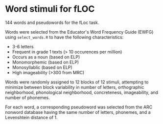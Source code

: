 # Word stimuli for fLOC

144 words and pseudowords for the fLoc task.

Words were selected from the Educator's Word Frequency Guide (EWFG) using  `select_words.R` to have the following characteristics:

- 3-6 letters
- Frequent in grade 1 texts (> 10 occurences per million)
- Occurs as a noun (based on ELP)
- Monomorphemic (based on ELP)
- Monosyllablic (based on ELP)
- High imageability (>300 from MRC)

Words were randomly assigned to 12 blocks of 12 stimuli, attempting to minimize between block variability in number of letters, orthographic neighborhood, phonological neighborhood, concreteness, imageability, and number of phonemes.

For each word, a corresponding pseudoword was selected from the ARC nonword database having the same number of letters, phonemes, and a Levenshtein distance of 1.

